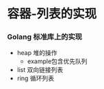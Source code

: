 <!--
 * @Descripttion: 
 * @version: 
 * @Author: WangShuaibing
 * @Date: 2020-09-24 13:51:21
 * @LastEditors: WangShuaibing
 * @LastEditTime: 2020-09-24 14:09:43
-->
# 容器-列表的实现

### Golang 标准库上的实现
- heap 堆的操作
    - example包含优先队列
- list 双向链接列表
- ring 循环列表
